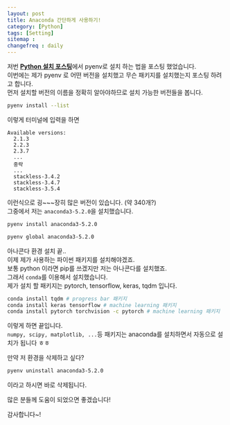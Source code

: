 ```yaml
---
layout: post
title: Anaconda 간단하게 사용하기!
category: [Python]
tags: [Setting]
sitemap :
changefreq : daily
---
```


저번 [**Python 설치 포스팅**](https://jjerry-k.github.io/python/2018/09/27/python4mac/)에서 pyenv로 설치 하는 법을 포스팅 했었습니다.  
이번에는 제가 pyenv 로 어떤 버전을 설치했고 무슨 패키지를 설치했는지 포스팅 하려고 합니다.  
먼저 설치할 버전의 이름을 정확히 알아야하므로 설치 가능한 버전들을 봅니다.

``` bash
pyenv install --list
```
이렇게 터미널에 입력을 하면

```
Available versions:
  2.1.3
  2.2.3
  2.3.7
  ...
  중략
  ...
  stackless-3.4.2
  stackless-3.4.7
  stackless-3.5.4
```

이런식으로 굉~~~장히 많은 버전이 있습니다. (약 340개?)  
그중에서 저는 `anaconda3-5.2.0`을 설치했습니다.

``` bash
pyenv install anaconda3-5.2.0

pyenv global anaconda3-5.2.0
```

아나콘다 환경 설치 끝..  
이제 제가 사용하는 파이썬 패키지를 설치해야겠죠.  
보통 python 이라면 pip를 쓰겠지만 저는 아나콘다를 설치했죠.  
그래서 `conda`를 이용해서 설치했습니다.  
제가 설치 할 패키지는 pytorch, tensorflow, keras, tqdm 입니다.  

``` bash
conda install tqdm # progress bar 패키지
conda install keras tensorflow # machine learning 패키지
conda install pytorch torchvision -c pytorch # machine learning 패키지
```

 이렇게 하면 끝입니다.  
 `numpy, scipy, matplotlib, ...`등 패키지는 anaconda를 설치하면서 자동으로 설치가 됩니다 ㅎㅎ  

 만약 저 환경을 삭제하고 싶다?
 ``` bash
 pyenv uninstall anaconda3-5.2.0
 ```
 이라고 하시면 바로 삭제됩니다.

 많은 분들께 도움이 되었으면 좋겠습니다!

 감사합니다~!
